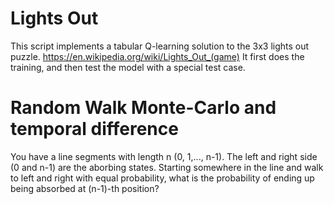 # Lights Out

This script implements a tabular Q-learning solution to the 3x3 lights out puzzle. <https://en.wikipedia.org/wiki/Lights_Out_(game)> It first does the training, and then test the model with a special test case.

# Random Walk Monte-Carlo and temporal difference

You have a line segments with length n (0, 1,..., n-1). The left and right side (0 and n-1) are the aborbing states. Starting somewhere in the line  and walk to left and right with equal probability, what is the probability of ending up being absorbed at (n-1)-th position?


